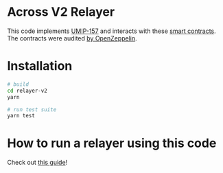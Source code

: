 # Across V2 Relayer

This code implements [UMIP-157](https://github.com/UMAprotocol/UMIPs/blob/master/UMIPs/umip-157.md) and interacts with these [smart contracts](https://github.com/across-protocol/contracts-v2). The contracts were audited [by OpenZeppelin](https://blog.openzeppelin.com/uma-across-v2-audit/).

# Installation

```sh
# build
cd relayer-v2
yarn

# run test suite
yarn test
```

# How to run a relayer using this code

Check out [this guide](https://docs.across.to/v2/developers/running-a-relayer)!
